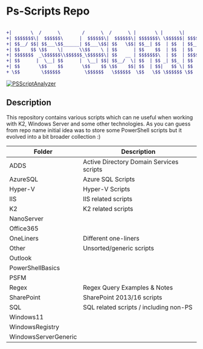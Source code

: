 # Ps-Scripts Repo #

```diff

+|       \  /      \        /      \  /      \ |       \ |      \|       \        \ /      \ 
+| $$$$$$$\|  $$$$$$\      |  $$$$$$\|  $$$$$$\| $$$$$$$\ \$$$$$$| $$$$$$$\$$$$$$$$|  $$$$$$\
+| $$__/ $$| $$___\$$______| $$___\$$| $$   \$$| $$__| $$  | $$  | $$__/ $$ | $$   | $$___\$$
+| $$    $$ \$$    \|      \\$$    \ | $$      | $$    $$  | $$  | $$    $$ | $$    \$$    \ 
+| $$$$$$$  _\$$$$$$\\$$$$$$_\$$$$$$\| $$   __ | $$$$$$$\  | $$  | $$$$$$$  | $$    _\$$$$$$\
+| $$      |  \__| $$      |  \__| $$| $$__/  \| $$  | $$ _| $$_ | $$       | $$   |  \__| $$
+| $$       \$$    $$       \$$    $$ \$$    $$| $$  | $$|   $$ \| $$       | $$    \$$    $$
+ \$$        \$$$$$$         \$$$$$$   \$$$$$$  \$$   \$$ \$$$$$$ \$$        \$$     \$$$$$$ 

```
[![PSScriptAnalyzer](https://github.com/mikerodionov/ps-scripts/actions/workflows/powershell.yml/badge.svg)](https://github.com/mikerodionov/ps-scripts/actions/workflows/powershell.yml)

## Description ##

This repository contains various scripts which can ne useful when working with K2, Windows Server and some other technologies.
As you can guess from repo name initial idea was to store some PowerShell scripts but it evolved into a bit broader collection :)

| Folder               | Description                              |
|----------------------|------------------------------------------|
| ADDS                 | Active Directory Domain Services scripts |
| AzureSQL             | Azure SQL Scripts                        |
| Hyper-V              | Hyper-V Scripts                          |
| IIS                  | IIS related scripts                      |
| K2                   | K2 related scripts                       |
| NanoServer           |                                          |
| Office365            |                                          |
| OneLiners            | Different one-liners                     |
| Other                | Unsorted/generic scripts                 |
| Outlook              |                                          |
| PowerShellBasics     |                                          |
| PSFM                 |                                          |
| Regex                | Regex Query Examples & Notes             |
| SharePoint           | SharePoint 2013/16 scripts               |
| SQL                  | SQL related scripts / including non-PS   |
| Windows11            |                                          |
| WindowsRegistry      |                                          |
| WindowsServerGeneric |                                          |
